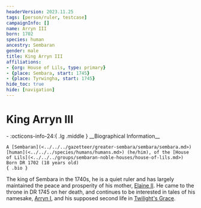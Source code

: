 ```yaml
---
headerVersion: 2023.11.25
tags: [person/ruler, testcase]
campaignInfo: []
name: Arryn III
born: 1702
species: human
ancestry: Sembaran
gender: male
title: King Arryn III
affiliations:
- {org: House of Lils, type: primary}
- {place: Sembara, start: 1745}
- {place: Tyrwingha, start: 1745}
hide_toc: true
hide: [navigation]
---
```

# King Arryn III
<div class="grid cards ext-narrow-margin ext-one-column" markdown>
- :octicons-info-24:{ .lg .middle } __Biographical Information__

    A [Sembaran](<../../../gazetteer/greater-sembara/sembara/sembara.md>) [human](<../../../species/humans/humans.md>) (he/him), of the [House of Lils](<../../../groups/sembaran-noble-houses/house-of-lils.md>)  
    Born DR 1702 (18 years old)  
    { .bio }

</div>





The king of Sembara in the 1740s, he is a quiet ruler and has largely maintained the peace and prosperity of his mother, [Elaine II](<./elaine-ii.md>). He came to the throne in DR 1745 on her death, and continues to be interested in tales of his namesake, [Arryn I](<./arryn-i.md>), and his supposed second life in [Twilight's Grace](<../../../cosmology/multiverse/echo-realms/feywild/twilight-s-grace.md>).

